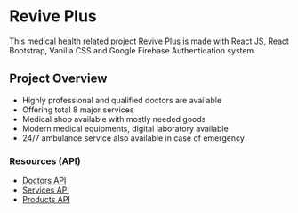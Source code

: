 # Revive Plus

This medical health related project [Revive Plus](https://revive-plus.web.app/) is made with React JS, React Bootstrap, Vanilla CSS and Google Firebase Authentication system.

## Project Overview

- Highly professional and qualified doctors are available
- Offering total 8 major services
- Medical shop available with mostly needed goods
- Modern medical equipments, digital laboratory available
- 24/7 ambulance service also available in case of emergency

### Resources (API)

- [Doctors API](https://raw.githubusercontent.com/imprantu/revive-plus-data/main/doctors.json)
- [Services API](https://raw.githubusercontent.com/imprantu/revive-plus-data/main/services.json)
- [Products API](https://raw.githubusercontent.com/imprantu/revive-plus-data/main/products.json)

